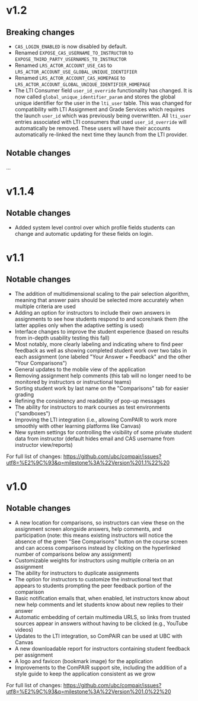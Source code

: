 # v1.2

## Breaking changes

* `CAS_LOGIN_ENABLED` is now disabled by default.
* Renamed `EXPOSE_CAS_USERNAME_TO_INSTRUCTOR` to `EXPOSE_THIRD_PARTY_USERNAMES_TO_INSTRUCTOR`
* Renamed `LRS_ACTOR_ACCOUNT_USE_CAS` to `LRS_ACTOR_ACCOUNT_USE_GLOBAL_UNIQUE_IDENTIFIER`
* Renamed `LRS_ACTOR_ACCOUNT_CAS_HOMEPAGE` to `LRS_ACTOR_ACCOUNT_GLOBAL_UNIQUE_IDENTIFIER_HOMEPAGE`
* The LTI Consumer field `user_id_override` functionality has changed. It is now called `global_unique_identifier_param` and stores the global unique identifier for the user in the `lti_user` table. This was changed for compatibility with LTI Assignment and Grade Services which requires the launch `user_id` which was previously being overwritten. All `lti_user` entries associated with LTI consumers that used `user_id_override` will automatically be removed. These users will have their accounts automatically re-linked the next time they launch from the LTI provider.

## Notable changes

...

# v1.1.4

## Notable changes

* Added system level control over which profile fields students can change and automatic updating for these fields on login.

# v1.1

## Notable changes

* The addition of multidimensional scaling to the pair selection algorithm, meaning that answer pairs should be selected more accurately when multiple criteria are used
* Adding an option for instructors to include their own answers in assignments to see how students respond to and score/rank them (the latter applies only when the adaptive setting is used)
* Interface changes to improve the student experience (based on results from in-depth usability testing this fall)
* Most notably, more clearly labeling and indicating where to find peer feedback as well as showing completed student work over two tabs in each assignment (one labeled "Your Answer + Feedback" and the other "Your Comparisons")
* General updates to the mobile view of the application
* Removing assignment help comments (this tab will no longer need to be monitored by instructors or instructional teams)
* Sorting student work by last name on the "Comparisons" tab for easier grading
* Refining the consistency and readability of pop-up messages
* The ability for instructors to mark courses as test environments ("sandboxes")
* Improving the LTI integration (i.e., allowing ComPAIR to work more smoothly with other learning platforms like Canvas)
* New system settings for controlling the visibility of some private student data from instructor (default hides email and CAS username from instructor view/reports)

For full list of changes: https://github.com/ubc/compair/issues?utf8=%E2%9C%93&q=milestone%3A%22Version%201.1%22%20

# v1.0

## Notable changes

* A new location for comparisons, so instructors can view these on the assignment screen alongside answers, help comments, and participation (note: this means existing instructors will notice the absence of the green "See Comparisons" button on the course screen and can access comparisons instead by clicking on the hyperlinked number of comparisons below any assignment)
* Customizable weights for instructors using multiple criteria on an assignment
* The ability for instructors to duplicate assignments
* The option for instructors to customize the instructional text that appears to students prompting the peer feedback portion of the comparison
* Basic notification emails that, when enabled, let instructors know about new help comments and let students know about new replies to their answer
* Automatic embedding of certain multimedia URLS, so links from trusted sources appear in answers without having to be clicked (e.g., YouTube videos)
* Updates to the LTI integration, so ComPAIR can be used at UBC with Canvas
* A new downloadable report for instructors containing student feedback per assignment
* A logo and favicon (bookmark image) for the application
* Improvements to the ComPAIR support site, including the addition of a style guide to keep the application consistent as we grow

For full list of changes: https://github.com/ubc/compair/issues?utf8=%E2%9C%93&q=milestone%3A%22Version%201.0%22%20

